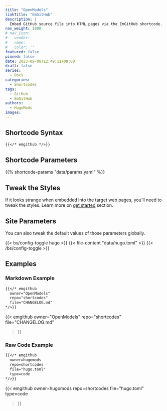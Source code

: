 ```yaml
---
title: "OpenModels"
linkTitle: "EmGitHub"
description: |
  Embed GitHub source file into HTML pages via the EmGitHub shortcode.
nav_weight: 1000
# nav_icon:
#   vendor: 
#   name: 
#   color: ''
featured: false
pinned: false
date: 2023-09-08T12:49:11+08:00
draft: false
series:
  - Docs
categories:
  - Shortcodes
tags:
  - GitHub
  - EmGitHub
authors:
  - HugoMods
images:
---
```


## Shortcode Syntax

```markdown
{{</* emgithub */>}}
```

## Shortcode Parameters

{{% shortcode-params "data/params.yaml" %}}

## Tweak the Styles

If it looks strange when embedded into the target web pages, you'll need to tweak the styles.
Learn more on [get started](https://github.com/yusanshi/emgithub#get-started/) section.

## Site Parameters

You can also tweak the default values of those parameters globally.

{{< bs/config-toggle hugo >}}
{{< file-content "data/hugo.toml" >}}
{{< /bs/config-toggle >}}

## Examples

### Markdown Example

```markdown
{{</* emgithub
  owner="OpenModels"
  repo="shortcodes"
  file="CHANGELOG.md"
*/>}}
```

{{< emgithub
  owner="OpenModels"
  repo="shortcodes"
  file="CHANGELOG.md"
>}}

### Raw Code Example

```markdown
{{</* emgithub
  owner=hugomods
  repo=shortcodes
  file="hugo.toml"
  type=code
*/>}}
```

{{< emgithub
  owner=hugomods
  repo=shortcodes
  file="hugo.toml"
  type=code
>}}
